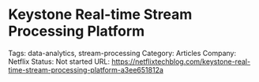 # Keystone Real-time Stream Processing Platform

Tags: data-analytics, stream-processing
Category: Articles
Company: Netflix
Status: Not started
URL: https://netflixtechblog.com/keystone-real-time-stream-processing-platform-a3ee651812a